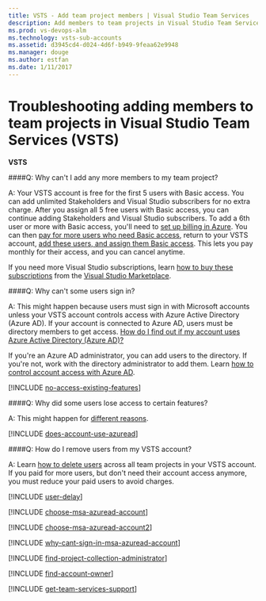 ```yaml
---
title: VSTS - Add team project members | Visual Studio Team Services
description: Add members to team projects in Visual Studio Team Services (Visual Studio Online, VSTS, VSO)
ms.prod: vs-devops-alm
ms.technology: vsts-sub-accounts
ms.assetid: d3945cd4-d024-4d6f-b949-9feaa62e9948
ms.manager: douge
ms.author: estfan
ms.date: 1/11/2017
---
```


#	Troubleshooting adding members to team projects in Visual Studio Team Services (VSTS)

**VSTS**



<a name="cant-add-users"></a>
####Q:	Why can't I add any more members to my team project?

A:	Your VSTS account is free for the first 5 users with Basic access. 
You can add unlimited Stakeholders and Visual Studio subscribers for no extra charge. 
After you assign all 5 free users with Basic access, 
you can continue adding Stakeholders and Visual Studio subscribers. 
To add a 6th user or more with Basic access, 
you'll need to [set up billing in Azure](../billing/set-up-billing-for-your-account-vs.md). 
You can then [pay for more users who need Basic access](../billing/buy-basic-access-add-users.md), 
return to your VSTS account, 
[add these users, and assign them Basic access](add-account-users-assign-access-levels.md). 
This lets you pay monthly for their access, and you can cancel anytime.

If you need more Visual Studio subscriptions, 
learn [how to buy these subscriptions](../billing/vs-subscriptions/buy-vs-subscriptions.md) 
from the [Visual Studio Marketplace](https://marketplace.visualstudio.com/subscriptions).

<a name="WhyCantSignIn"></a>

####Q:	Why can't some users sign in?

A:	This might happen because users must 
sign in with Microsoft accounts 
unless your VSTS account 
controls access with Azure Active Directory (Azure AD). 
If your account is connected to Azure AD, 
users must be directory members to get access. 
[How do I find out if my account uses Azure Active Directory (Azure AD)?](#ConnectedDirectory) 

If you're an Azure AD administrator, 
you can add users to the directory. If you're not, 
work with the directory administrator to add them. 
Learn [how to control account access with Azure AD](access-with-azure-ad.md).

<a name="feature-access"></a>

[!INCLUDE [no-access-existing-features](../_shared/qa-no-access-existing-features.md)]

####Q:	 Why did some users lose access to certain features?

A:	This might happen for [different reasons](faq-add-delete-users.md#stopped-features).  

<a name="ConnectedDirectory"></a>

[!INCLUDE [does-account-use-azuread](../_shared/qa-does-account-use-azuread.md)]

<a name="RemovePeople"></a>

####Q:	How do I remove users from my VSTS account?

A:	Learn [how to delete users](delete-account-users.md) 
across all team projects in your VSTS account. 
If you paid for more users, but don't need their account access
anymore, you must reduce your paid users to avoid charges.

<a name="users-delay"></a>

[!INCLUDE [user-delay](../_shared/qa-user-delay.md)]

<a name="ChooseOrgAcctMSAcct"></a>

[!INCLUDE [choose-msa-azuread-account](../_shared/qa-choose-msa-azuread-account.md)]

[!INCLUDE [choose-msa-azuread-account2](../_shared/qa-choose-msa-azuread-account2.md)]

[!INCLUDE [why-cant-sign-in-msa-azuread-account](../_shared/qa-why-cant-sign-in-msa-azuread-account.md)]

<a name="find-pca-owner"></a>

[!INCLUDE [find-project-collection-administrator](../_shared/qa-find-project-collection-administrator.md)]

[!INCLUDE [find-account-owner](../_shared/qa-find-account-owner.md)]

<a name="get-support"></a>

[!INCLUDE [get-team-services-support](../_shared/qa-get-vsts-support.md)]

